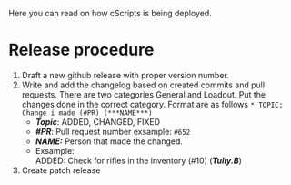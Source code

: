 Here you can read on how cScripts is being deployed. 

# Release procedure
1. Draft a new github release with proper version number.
1. Write and add the changelog based on created commits and pull requests. There are two categories General and Loadout. Put the changes done in the correct category. Format are as follows ```* TOPIC: Change i made (#PR) (***NAME***)```
   - ***Topic***: ADDED, CHANGED, FIXED
   - ***#PR***: Pull request number exsample: `#652`
   - ***NAME:*** Person that made the changed.
   - Exsample:<br>
     ADDED: Check for rifles in the inventory (#10) (***Tully.B***)
1. Create patch release